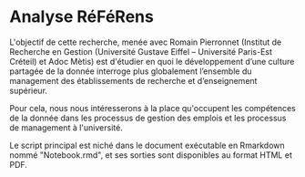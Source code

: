 # Analyse RéFéRens

L'objectif de cette recherche, menée avec Romain Pierronnet (Institut de Recherche en Gestion (Université Gustave Eiffel – Université Paris-Est Créteil) et Adoc Mètis) est d'étudier en quoi le développement d’une culture partagée de la donnée interroge plus globalement l’ensemble du management des établissements de recherche et d’enseignement supérieur.

Pour cela, nous nous intéresserons à la place qu'occupent les compétences de la donnée dans les processus de gestion des emplois et les processus de management à l'université.

Le script principal est niché dans le document exécutable en Rmarkdown nommé "Notebook.rmd", et ses sorties sont disponibles au format HTML et PDF.
